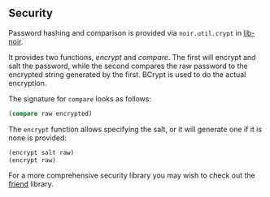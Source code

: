 ## Security

Password hashing and comparison is provided via `noir.util.crypt` in [lib-noir](https://github.com/noir-clojure/lib-noir).

It provides two functions, $encrypt$ and $compare$. The first will encrypt and salt the password,
while the second compares the raw password to the encrypted string generated by the first. BCrypt
is used to do the actual encryption.

The signature for `compare` looks as follows:

```clojure
(compare raw encrypted)
```

The `encrypt` function allows specifying the salt, or it will generate one if it is none is provided:

```clojure
(encrypt salt raw)
(encrypt raw)
```

For a more comprehensive security library you may wish to check out the [friend](https://github.com/cemerick/friend) library.
